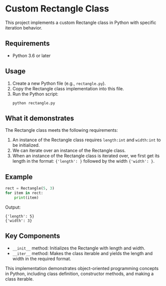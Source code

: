 # Custom Rectangle Class

This project implements a custom Rectangle class in Python with specific iteration behavior.

## Requirements

- Python 3.6 or later

## Usage

1. Create a new Python file (e.g., `rectangle.py`).
2. Copy the Rectangle class implementation into this file.
3. Run the Python script:
   ```
   python rectangle.py
   ```

## What it demonstrates

The Rectangle class meets the following requirements:
1. An instance of the Rectangle class requires `length:int` and `width:int` to be initialized.
2. We can iterate over an instance of the Rectangle class.
3. When an instance of the Rectangle class is iterated over, we first get its length in the format: `{'length': }` followed by the width `{'width': }`.

## Example

```python
rect = Rectangle(5, 3)
for item in rect:
    print(item)
```

Output:
```
{'length': 5}
{'width': 3}
```

## Key Components

- `__init__` method: Initializes the Rectangle with length and width.
- `__iter__` method: Makes the class iterable and yields the length and width in the required format.

This implementation demonstrates object-oriented programming concepts in Python, including class definition, constructor methods, and making a class iterable.